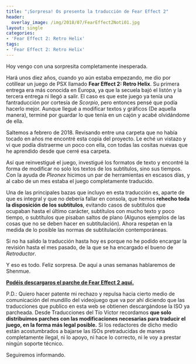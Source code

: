 ```yaml
---
title: "¡Sorpresa! Os presento la traducción de Fear Effect 2"
header:
  overlay_image: /img/2018/07/FearEffect2Noti01.jpg
layout: single
categories:
- 'Fear Effect 2: Retro Helix'
tags:
- 'Fear Effect 2: Retro Helix'
---
```


Hoy vengo con una sorpresita completamente inesperada.

Hará unos diez años, cuando yo aún estaba empezando, me dio por cotillear un juego de PSX llamado **Fear Effect 2: Retro Helix**. 
Su primera entrega era más conocida en Europa, ya que la secuela bajó el listón y la tercera entrega ni llegó a salir. El caso es que 
este juego ya tenía una fantraducción por cortesía de *Scorpio*, pero entonces pensé que podía hacerlo mejor. Aunque llegué a modificar 
textos y gráficos (De aquella manera), terminé por guardar lo que tenía en un cajón y acabé olvidándome de ella.

Saltemos a febrero de 2018. Revisando entre una carpeta que no había tocado en años me encontré esta copia del proyecto. Le eché un 
vistazo y vi que podía distraerme un poco con ella, con todas las cositas nuevas que he aprendido desde que cerré esa carpeta. 

Así que reinvestigué el juego, investigué los formatos de texto y encontré la forma de modificar no solo los textos de los subtítulos, 
sino sus tiempos. Con la ayuda de _Pleonex_ hicimos un par de herramientas en escasos días, y al cabo de un mes estaba el juego completamente 
traducido.

Una de las principales bazas que incluyo en esta traducción es, aparte de que es integral y que no debería fallar en consola, que hemos 
**rehecho toda la disposición de los subtítulos**, evitando casos de subtítulos que ocupaban hasta el último carácter, subtítulos con 
mucho texto y poco tiempo, o subtítulos que pisaban saltos de plano (Algunos ejemplos de las cosas que no se deben hacer en subtitulación). 
Ahora respetan en la medida de lo posible las normas de subtitulación contemporáneas.

Si no ha salido la traducción hasta hoy es porque no he podido encargar la revisión hasta el mes pasado, de la que se ha encargado el bueno 
de _Retroductor_. 

Y eso es todo. Feliz sorpresa. De aquí a unas semanas hablaremos de Shenmue.

<b><u><a href="/fear-effect-2-retro-helix/">Podéis descargaros el parche de Fear Effect 2 aquí.</a></u></b>

P.D.: Quiero hacer patente mi rechazo y repulsa hacia cierto medio de comunicación del mundillo del videojuego que va por ahí diciendo 
que las traducciones que publico en esta web se obtienen descargándose la ISO ya parcheada. Desde Traducciones del Tío Víctor recordamos 
**que solo distribuimos parches con las modificaciones necesarias para traducir el juego, en la forma más legal posible.** Si los redactores 
de dicho medio están acostumbrados a bajarse las ISOs pretraducidas de manera completamente ilegal, ni lo apoyo, ni hace lo correcto, ni le voy 
a prestar ningún soporte técnico.

Seguiremos informando.
